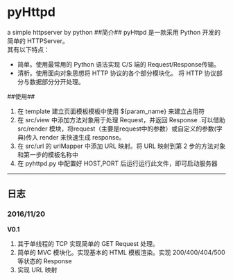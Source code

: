 # pyHttpd #
a simple httpserver by python
##简介##
pyHttpd 是一款采用 Python 开发的简单的 HTTPServer。  
其有以下特点：     
- 简单。使用最常用的 Python 语法实现 C/S 端的 Request/Response传输。     
- 清析。使用面向对象思想将 HTTP 协议的各个部分模块化。 将 HTTP 协议部分与数据部分分开处理。  

##使用##
1. 在 template 建立页面模板模板中使用 ${param_name} 来建立占用符
2. 在 src/view 中添加方法对象用于处理 Request，并返回 Response .可以借助 src/render 模块，将request（主要是request中的参数）或自定义的参数(字典)传入 render 来快速生成 response。
3. 在 src/url 的 urlMapper 中添加 URL 映射。将 URL 映射到第 2 步的方法对象和第一步的模板名称中
4. 在 pyhttpd.py 中配置好 HOST,PORT 后运行运行此文件，即可启动服务器




----------
## 日志 ##
### 2016/11/20 ###
**V0.1** 


1. 其于单线程的 TCP 实现简单的 GET Request 处理。
2. 简单的 MVC 模块化。实现基本的 HTML 模板渲染。实现 200/400/404/500 等状态的 Response 
3. 实现 URL 映射


